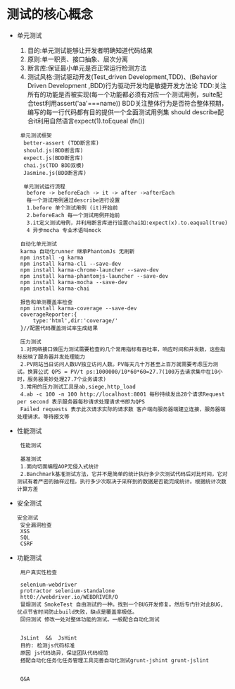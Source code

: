 # 测试的核心概念
  + 单元测试
    1. 目的:单元测试能够让开发者明确知道代码结果
    2. 原则:单一职责、接口抽象、层次分离
    3. 断言库:保证最小单元是否正常运行检测方法
    4. 测试风格:测试驱动开发(Test_driven Development,TDD)、(Behavior Driven Development ,BDD)行为驱动开发均是敏捷开发方法论
       TDD:关注所有的功能是否被实现(每一个功能都必须有对应一个测试用例，suite配合test利用assert('aa'===name))
       BDD关注整体行为是否符合整体预期，编写的每一行代码都有目的提供一个全面测试用例集 should describe配合it利用自然语言expect(1).toEqueal   (fn())

     ```
      单元测试框架
       better-assert (TDD断言库)
       should.js(BDD断言库)
       expect.js(BDD断言库)
       chai.js(TDD BDD双模)
       Jasmine.js(BDD断言库)
     ```
     ```
       单元测试运行流程
        before -> beforeEach -> it -> after ->afterEach 
        每一个测试用例通过describe进行设置
        1.before 单个测试用例 (it)开始前
        2.beforeEach 每一个测试用例开始前
        3.it定义测试用例，并利用断言库进行设置chai如:expect(x).to.eaqual(true)
        4 异步mocha 专业术语叫mock
     ```
     ```
      自动化单元测试
      karma 自动化runner 继承PhantomJs 无刷新
      npm install -g karma
      npm install karma-cli --save-dev
      npm install karma-chrome-launcher --save-dev
      npm install karma-phantomjs-launcher --save-dev
      npm install karma-mocha --save-dev
      npm install karma-chai
     ```
     ```
      报告和单测覆盖率检查
      npm install karma-coverage --save-dev
      coverageReporter:{
          type:'html',dir:'coverage/'
      }//配置代码覆盖测试率生成结果
     ```
  
     ```
      压力测试
      1.对网络接口做压力测试需要检查的几个常用指标有吞吐率，响应时间和并发数，这些指标反映了服务器并发处理能力
      2.PV网站当日访问人数UV独立访问人数。PV每天几十万甚至上百万就需要考虑压力测试。换算公式 QPS = PV/t ps:1000000/10*60*60=27.7(100万去请求集中在10小时，服务器美妙处理27.7个业务请求)
      3.常用的压力测试工具是ab,siege,http_load
      4.ab -c 100 -n 100 http://localhost:8001 每秒持续发出28个请求Request per second 表示服务器每秒请求处理请求书即为QPS
      Failed requests 表示此次请求实际的请求数 客户端向服务器端建立连接，服务器端处理请求。等待报文等
     ```
  
     
  + 性能测试
     ```
      性能测试

      基准测试
      1.面向切面编程AOP无侵入式统计
      2.Banchmark基准测试方法，它并不是简单的统计执行多少次测试代码后对比时间，它对测试有着严密的抽样过程。执行多少次取决于采样到的数据是否能完成统计。根据统计次数计算方差
     ```
  + 安全测试
     ```
     安全测试
      安全漏洞检查
      XSS
      SQL
      CSRF
     ```
  + 功能测试
    ```
     用户真实性检查

     selenium-webdriver
     protractor selenium-standalone
     htt0://webdriver.io/WEBDRIVER/O
     冒烟测试 SmokeTest 自由测试的一种。找到一个BUG开发修复。然后专门针对此BUG,优点节省时间防止build失败，缺点是覆盖率极低。
     回归测试 修改一处对整体功能的测试。一般配合自动化测试


     JsLint  &&  JsHint
     目的: 检测js代码标准
     原因 js代码诡异，保证团队代码规范
     搭配自动化任务化任务管理工具完善自动化测试grunt-jshint grunt-jslint


     Q&A
    ```